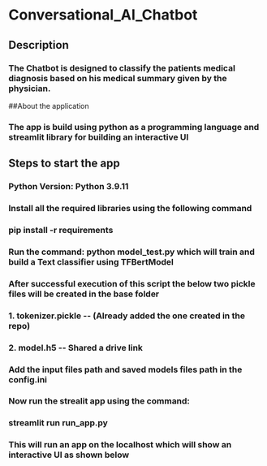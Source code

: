 # Conversational_AI_Chatbot
## Description
### The Chatbot is designed to classify the patients medical diagnosis based on his medical summary given by the physician.


##About the application
### The app is build using python as a programming language  and streamlit library for building an interactive UI

## Steps to start the app
### Python Version: Python 3.9.11
### Install all the required libraries using the following command
### pip install -r requirements

### Run the command: python model_test.py which will train and build a Text classifier using TFBertModel
### After successful execution of this script the below two pickle files will be created in the base folder 
### 1. tokenizer.pickle  -- (Already added the one created in the repo)
### 2. model.h5  -- Shared a drive link 

### Add the input files path and saved models files path in the config.ini
### Now run the strealit app using the command:
### streamlit run run_app.py

### This will run an app on the localhost which will show an interactive UI as shown below




